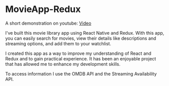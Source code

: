# MovieApp-Redux

A short demonstration on youtube: [Video](https://youtube.com/shorts/RM4pMV28XZA?feature=share)

I've built this movie library app using React Native and Redux. With this app, you can easily search for movies, view their details like descriptions and streaming options, and add them to your watchlist.

I created this app as a way to improve my understanding of React and Redux and to gain practical experience. It has been an enjoyable project that has allowed me to enhance my development skills.

To access information I use the OMDB API and the Streaming Availability API.
